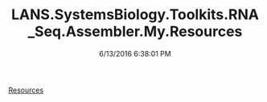 ﻿---
title: LANS.SystemsBiology.Toolkits.RNA_Seq.Assembler.My.Resources
date: 6/13/2016 6:38:01 PM
---

[Resources](T-LANS.SystemsBiology.Toolkits.RNA_Seq.Assembler.My.Resources.Resources.html)
